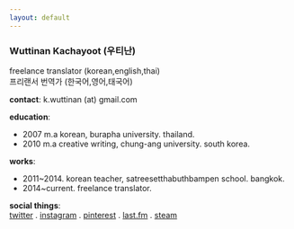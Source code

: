 ```yaml
---
layout: default
---
```


### Wuttinan Kachayoot (우티난)  


freelance translator (korean,english,thai)  
프리랜서 번역가 (한국어,영어,태국어)  

**contact**: k.wuttinan (at) gmail.com  

**education**:  
- 2007 m.a korean, burapha university. thailand.  
- 2010 m.a creative writing, chung-ang university. south korea.  

**works**:  
- 2011~2014. korean teacher, satreesetthabuthbampen school. bangkok.  
- 2014~current. freelance translator.  

**social things**:  
[twitter](http://twitter.com/wuttinan) . [instagram](http://instagr.am/wuttinanp) . [pinterest](http://pinterest.com/wuttinan) . [last.fm](http://last.fm/user/ping880727) . [steam](http://steamcommunity.com/id/wuttinan)
